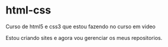 # html-css
 Curso de html5 e css3 que estou fazendo no curso em video

Estou criando sites e agora vou gerenciar os meus repositorios.